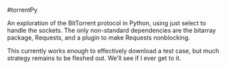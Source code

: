#torrentPy

An exploration of the BitTorrent protocol in Python, using just select to handle the sockets. The only non-standard dependencies are the bitarray package, Requests, and a plugin to make Requests nonblocking.

This currently works enough to effectively download a test case, but much strategy remains to be fleshed out. We'll see if I ever get to it.

